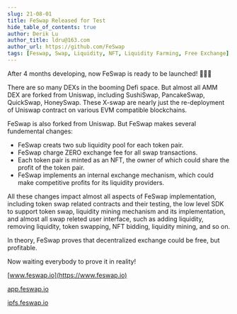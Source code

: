 ```yaml
---
slug: 21-08-01
title: FeSwap Released for Test
hide_table_of_contents: true
author: Derik Lu
author_title: ldru@163.com
author_url: https://github.com/FeSwap
tags: [Feswap, Swap, Liquidity, NFT, Liquidity Farming, Free Exchange]
---
```


After 4 months developing, now FeSwap is ready to be launched! 👏👏👏

There are so many DEXs in the booming Defi space. But almost all AMM DEX are forked from Uniswap, including SushiSwap, PancakeSwap, QuickSwap, HoneySwap. These X-swap are nearly just the re-deployment of Uniswap contract on various EVM compatible blockchains. 

FeSwap is also forked from Uniswap. But FeSwap makes several fundemental changes:
- FeSwap creats two sub liquidity pool for each token pair.
- FeSwap charge ZERO exchange fee for all swap transactions.
- Each token pair is minted as an NFT, the owner of which could share the profit of the token pair.
- FeSwap implements an internal exchange mechanism, which could make competitive profits for its liquidity providers.

All these changes impact almost all aspects of FeSwap implementation, including token swap related contracts and their testing, the low level SDK to support token swap, liquidity mining mechanism and its implementation, and almost all swap releted user interface, such as adding liquidity, removing liquidity, token swapping, NFT bidding, liquidity mining, and so on.

In theory, FeSwap proves that decentralized exchange could be free, but profitable. 

Now waiting everybody to prove it in reality!

[www.feswap.io](https://www.feswap.io)

[app.feswap.io](https://app.feswap.io)

[ipfs.feswap.io](https://ipfs.feswap.io)

